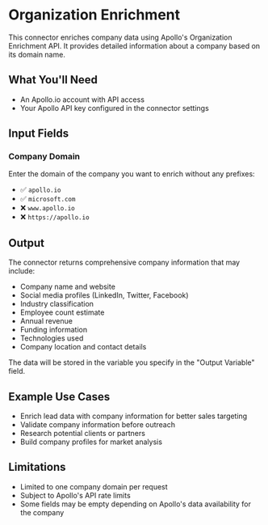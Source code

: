 # Organization Enrichment

This connector enriches company data using Apollo's Organization Enrichment API. It provides detailed information about a company based on its domain name.

## What You'll Need
- An Apollo.io account with API access
- Your Apollo API key configured in the connector settings

## Input Fields

### Company Domain
Enter the domain of the company you want to enrich without any prefixes:
- ✅ `apollo.io`
- ✅ `microsoft.com`
- ❌ `www.apollo.io`
- ❌ `https://apollo.io`

## Output

The connector returns comprehensive company information that may include:
- Company name and website
- Social media profiles (LinkedIn, Twitter, Facebook)
- Industry classification
- Employee count estimate
- Annual revenue
- Funding information
- Technologies used
- Company location and contact details

The data will be stored in the variable you specify in the "Output Variable" field.

## Example Use Cases
- Enrich lead data with company information for better sales targeting
- Validate company information before outreach
- Research potential clients or partners
- Build company profiles for market analysis

## Limitations
- Limited to one company domain per request
- Subject to Apollo's API rate limits
- Some fields may be empty depending on Apollo's data availability for the company